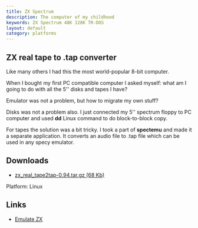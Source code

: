 ```yaml
---
title: ZX Spectrum
description: The computer of my childhood
keywords: ZX Spectrum 48K 128K TR-DOS
layout: default
category: platforms
---
```


ZX real tape to .tap converter
---

Like many others I had this the most world-popular 8-bit computer.

When I bought my first PC compatible computer I asked myself: what am I
going to do with all the 5'' disks and tapes I have?

Emulator was not a problem, but how to migrate my own stuff?

Disks was not a problem also. I just connected my 5'' spectrum floppy
to PC computer and used **dd** Linux command to do block-to-block copy.

For tapes the solution was a bit tricky. I took a part of **spectemu**
and made it a separate application. It converts an audio file to .tap file
which can be used in any specy emulator.

Downloads
---
 - <a href="files/zx_real_tape2tap-0.94.tar.gz">zx_real_tape2tap-0.94.tar.gz (68 Kb)</a>  

Platform: Linux


Links
---
 - [Emulate ZX](http://emulate.narod.ru/)

